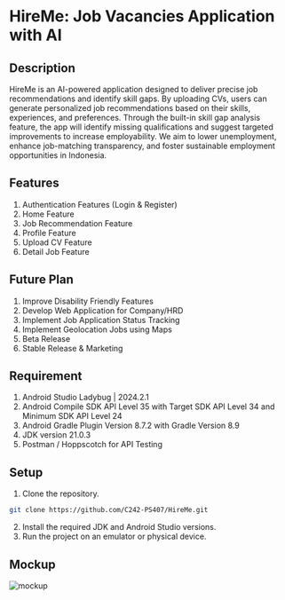 # HireMe: Job Vacancies Application with AI

## Description

HireMe is an AI-powered application designed to deliver precise job recommendations and identify skill gaps. By uploading CVs, users can generate personalized job recommendations based on their skills, experiences, and preferences. Through the built-in skill gap analysis feature, the app will identify missing qualifications and suggest targeted improvements to increase employability. We aim to lower unemployment, enhance job-matching transparency, and foster sustainable employment opportunities in Indonesia.

## Features

1. Authentication Features (Login & Register)
2. Home Feature
3. Job Recommendation Feature
4. Profile Feature
5. Upload CV Feature
6. Detail Job Feature

## Future Plan

1. Improve Disability Friendly Features
2. Develop Web Application for Company/HRD
3. Implement Job Application Status Tracking
4. Implement Geolocation Jobs using Maps
5. Beta Release
6. Stable Release & Marketing

## Requirement

1. Android Studio Ladybug | 2024.2.1
2. Android Compile SDK API Level 35 with Target SDK API Level 34 and Minimum SDK API Level 24
3. Android Gradle Plugin Version 8.7.2 with Gradle Version 8.9
4. JDK version 21.0.3
5. Postman / Hoppscotch for API Testing

## Setup

1. Clone the repository.
```bash
git clone https://github.com/C242-PS407/HireMe.git
```
2. Install the required JDK and Android Studio versions.
3. Run the project on an emulator or physical device.


## Mockup

![mockup](https://github.com/user-attachments/assets/f9a54c2b-a092-4954-8f62-c6bd940fa0cd)
